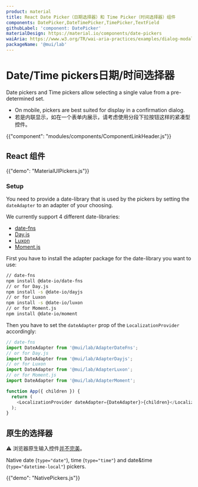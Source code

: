 ```yaml
---
product: material
title: React Date Picker（日期选择器）和 Time Picker（时间选择器）组件
components: DatePicker,DateTimePicker,TimePicker,TextField
githubLabel: 'component: DatePicker'
materialDesign: https://material.io/components/date-pickers
waiAria: https://www.w3.org/TR/wai-aria-practices/examples/dialog-modal/datepicker-dialog.html
packageName: '@mui/lab'
---
```


# Date/Time pickers日期/时间选择器

<p class="description">Date pickers and Time pickers allow selecting a single value from a pre-determined set.</p>

- On mobile, pickers are best suited for display in a confirmation dialog.
- 若是内联显示，如在一个表单内展示，请考虑使用分段下拉按钮这样的紧凑型控件。

{{"component": "modules/components/ComponentLinkHeader.js"}}

## React 组件

{{"demo": "MaterialUIPickers.js"}}

### Setup

You need to provide a date-library that is used by the pickers by setting the `dateAdapter` to an adapter of your choosing.

We currently support 4 different date-libraries:

- [date-fns](https://date-fns.org/)
- [Day.js](https://day.js.org/)
- [Luxon](https://moment.github.io/luxon/#/)
- [Moment.js](https://momentjs.com/)

First you have to install the adapter package for the date-library you want to use:

```sh
// date-fns
npm install @date-io/date-fns
// or for Day.js
npm install -s @date-io/dayjs
// or for Luxon
npm install -s @date-io/luxon
// or for Moment.js
npm install @date-io/moment
```

Then you have to set the `dateAdapter` prop of the `LocalizationProvider` accordingly:

```js
// date-fns
import DateAdapter from '@mui/lab/AdapterDateFns';
// or for Day.js
import DateAdapter from '@mui/lab/AdapterDayjs';
// or for Luxon
import DateAdapter from '@mui/lab/AdapterLuxon';
// or for Moment.js
import DateAdapter from '@mui/lab/AdapterMoment';

function App({ children }) {
  return (
    <LocalizationProvider dateAdapter={DateAdapter}>{children}</LocalizationProvider>
  );
}
```

## 原生的选择器

⚠️ 浏览器原生输入控件[并不完美](https://caniuse.com/#feat=input-datetime)。

Native date (`type="date"`), time (`type="time"`) and date&time (`type="datetime-local"`) pickers.

{{"demo": "NativePickers.js"}}
